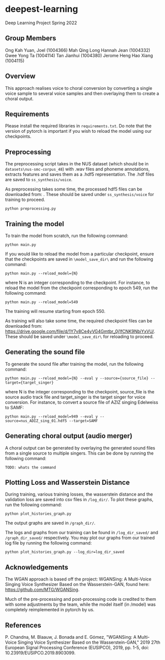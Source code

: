 # deepest-learning
Deep Learning Project Spring 2022

## Group Members
Ong Kah Yuan, Joel (1004366)
Mah Qing Long Hannah Jean (1004332)
Gwee Yong Ta (1004114)
Tan Jianhui (1004380)
Jerome Heng Hao Xiang (1004115)

## Overview
This approach realises voice to choral conversion by converting a single voice sample to several voice samples and then overlaying them to create a choral output.

## Requirements
Please install the required libraries in `requirements.txt`. Do note that the version of pytorch is important if you wish to reload the model using our checkpoints. 

## Preprocessing
The preprocessing script takes in the NUS dataset (which should be in `datasets\nus-smc-corpus_48`) with .wav files and phoneme annotations, extracts features and saves them as a .hdf5 representation. The .hdf files are saved to `ss_synthesis/voice`. 

As preprocessing takes some time, the processed hdf5 files can be downloaded from: . These should be saved under `ss_synthesis/voice` for training to proceed.
```
python preprocessing.py
```

## Training the model
To train the model from scratch, run the following command:
```
python main.py
```

If you would like to reload the model from a particular checkpoint, ensure that the checkpoints are saved in `\model_save_dir\` and run the following command:
```
python main.py --reload_model={N}
```
where N is an integer corresponding to the checkpoint. For instance, to reload the model from the checkpoint corresponding to epoch 549, run the following command:
```
python main.py --reload_model=549
```
The training will resume starting from epoch 550.

As training will also take some time, the required checkpoint files can be downloaded from: https://drive.google.com/file/d/1Y7v8Ce4yVG4Gmtbr_0j1fCNK9NbiYxVU/. These should be saved under `\model_save_dir\` for reloading to proceed.

## Generating the sound file
To generate the sound file after training the model, run the following command:
```
python main.py --reload_model={N} --eval y --source={source_file} --target={target_singer}
```
where N is the integer corresponding to the checkpoint, source_file is the source audio track file and target_singer is the target singer for voice conversion.
For instance, to convert a source file of AZIZ singing Edelweiss to SAMF:

```
python main.py --reload_model=949 --eval y --source=nus_ADIZ_sing_01.hdf5 --target=SAMF
```

## Generating choral output (audio merger)
A choral output can be generated by overlaying the generated sound files from a single source to multiple singers. This can be done by running the following command:
```
TODO: whats the command
```

## Plotting Loss and Wasserstein Distance
During training, various training losses, the wasserstein distance and the validation loss are saved into csv files in `/log_dir/`. To plot these graphs, run the following command:

```
python plot_histories_graph.py
```
The output graphs are saved in `/graph_dir/`. 

The logs and graphs from our training can be found in `/log_dir_saved/` and `/graph_dir_saved/` respectively. You may plot our graphs from our trained log file by running the following command:
```
python plot_histories_graph.py --log_dir=log_dir_saved
```

## Acknowledgements
The WGAN approach is based off the project: WGANSing: A Multi-Voice Singing Voice Synthesizer Based on the Wasserstein-GAN, found here: https://github.com/MTG/WGANSing. 

Much of the pre-processing and post-processing code is credited to them with some adjustments by the team, while the model itself (in /model) was completely reimplemented in pytorch by us.

## References
P. Chandna, M. Blaauw, J. Bonada and E. Gómez, "WGANSing: A Multi-Voice Singing Voice Synthesizer Based on the Wasserstein-GAN," 2019 27th European Signal Processing Conference (EUSIPCO), 2019, pp. 1-5, doi: 10.23919/EUSIPCO.2019.8903099. 